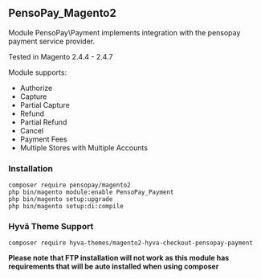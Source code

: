 ## PensoPay_Magento2

Module PensoPay\Payment implements integration with the pensopay payment service provider.

Tested in Magento 2.4.4 - 2.4.7

Module supports:
* Authorize
* Capture 
* Partial Capture
* Refund
* Partial Refund
* Cancel
* Payment Fees
* Multiple Stores with Multiple Accounts

### Installation
```
composer require pensopay/magento2
php bin/magento module:enable PensoPay_Payment
php bin/magento setup:upgrade
php bin/magento setup:di:compile
``` 

### Hyvä Theme Support
```
composer require hyva-themes/magento2-hyva-checkout-pensopay-payment
```


**Please note that FTP installation will not work as this module has requirements that will be auto installed when using composer**
